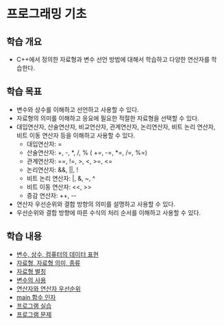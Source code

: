 # 프로그래밍 기초

## 학습 개요

- C++에서 정의한 자료형과 변수 선언 방법에 대해서 학습하고 다양한 연산자를 학습한다. 

## 학습 목표
- 변수와 상수를 이해하고 선언하고 사용할 수 있다. 
- 자료형의 의미를 이해하고 응요에 필요한 적절한 자료형을 선택할 수 있다. 
- 대입연산자, 산술연산자, 비교연산자, 관계연산자, 논리연산자, 비트 논리 연산자, 비트 이동 연산자 등을 이해하고 사용할 수 있다.
  * 대입연산자: =
  * 산술연산자: +, -, *, /, % ( +=, -=, *=, /=, %=)
  * 관계연산자: ==, !=, >, <, >=, <=
  * 논리연산자: &&, ||, !
  * 비트 논리 연산자: |, &, ~, ^
  * 비트 이동 연산자: <<, >>
  * 증감 연산자: ++, --
- 연산자 우선순위와 결합 방향의 의미를 설명하고 사용할 수 있다.
- 우선순위와 결합 방향에 따른 수식의 처리 순서를 이해하고 사용할 수 있다. 

## 학습 내용 
- [변수, 상수, 컴퓨터의 데이터 표현](./Data_and_Variables.md)  
- [자료형, 자료형 의미, 종류](./DataType.md)
- [자료형 별칭](./TypeAlias.md)
- [변수의 사용](./VariableUsage.md)
- [연산자와 연산자 우선순위](./Operators.md)
- [main 함수 인자](./main_func_arg.md)
- [프로그램 실습](./Labs.md)
- [프로그램 문제](./Problems.md)
